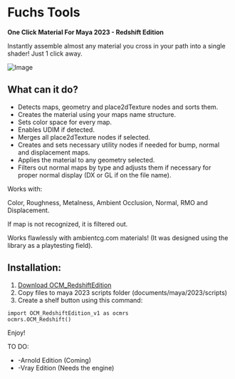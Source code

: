 # Fuchs Tools

**One Click Material For Maya 2023 - Redshift Edition**

Instantly assemble almost any material you cross in your path into a single shader! Just 1 click away.



![Image](https://user-images.githubusercontent.com/104402512/238112780-88913a52-ad0a-43cc-8113-56daf604fbd6.gif)

## What can it do?


* Detects maps, geometry and place2dTexture nodes and sorts them.
* Creates the material using your maps name structure.
* Sets color space for every map.
* Enables UDIM if detected.
* Merges all place2dTexture nodes if selected.
* Creates and sets necessary utility nodes if needed for bump, normal and displacement maps.
* Applies the material to any geometry selected.
* Filters out normal maps by type and adjusts them if necessary for proper normal display (DX or GL if on the file name).

Works with:

Color, Roughness, Metalness, Ambient Occlusion, Normal, RMO and Displacement.

If map is not recognized, it is filtered out.

Works flawlessly with ambientcg.com materials! (It was designed using the library as a playtesting field).

## Installation:

1. [Download OCM_RedshiftEdition](https://github.com/TheFuchsen/Fuchs-Tools/tree/main/OCM_Redshift)
2. Copy files to maya 2023 scripts folder (documents/maya/2023/scripts)
3. Create a shelf button using this command:

```
import OCM_RedshiftEdition_v1 as ocmrs
ocmrs.OCM_Redshift()
```

Enjoy!


TO DO:

* -Arnold Edition (Coming)
* -Vray Edition (Needs the engine)
